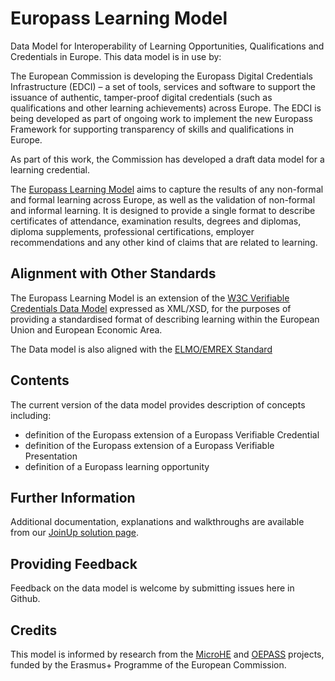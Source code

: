# Europass Learning Model
Data Model for Interoperability of Learning Opportunities, Qualifications and Credentials in Europe. This data model is in use by:


The European Commission is developing the Europass Digital Credentials Infrastructure (EDCI) – a set of tools, services and software to support the issuance of authentic, tamper-proof digital credentials (such as qualifications and other learning achievements) across Europe. The EDCI is being developed as part of ongoing work to implement the new Europass Framework for supporting transparency of skills and qualifications in Europe.

As part of this work, the Commission has developed a draft data model for a learning credential. 

The [Europass Learning Model](Europass_Learning_Model.md) aims to capture the results of any non-formal and formal learning across Europe, as well as the validation of non-formal and informal learning. It is designed to provide a single format to describe certificates of attendance, examination results, degrees and diplomas, diploma supplements, professional certifications, employer recommendations and any other kind of claims that are related to learning.

## Alignment with Other Standards
The Europass Learning Model is an extension of the [W3C Verifiable Credentials Data Model](https://github.com/w3c/vc-data-model) expressed as XML/XSD, for the purposes of providing a standardised format of describing learning within the European Union and European Economic Area.

The Data model is also aligned with the [ELMO/EMREX Standard](https://github.com/emrex-eu/elmo-schemas)

## Contents
The current version of the data model provides description of concepts including:
* definition of the Europass extension of a Europass Verifiable Credential
* definition of the Europass extension of a Europass Verifiable Presentation
* definition of a Europass learning opportunity

## Further Information
Additional documentation, explanations and walkthroughs are available from our [JoinUp solution page](https://joinup.ec.europa.eu/solution/europass-learning-model/release/050).

## Providing Feedback
Feedback on the data model is welcome by submitting issues here in Github.

## Credits
This model is informed by research from the [MicroHE](https://microcredentials.eu) and [OEPASS](https://oepass.eu) projects, funded by the Erasmus+ Programme of the European Commission.  
